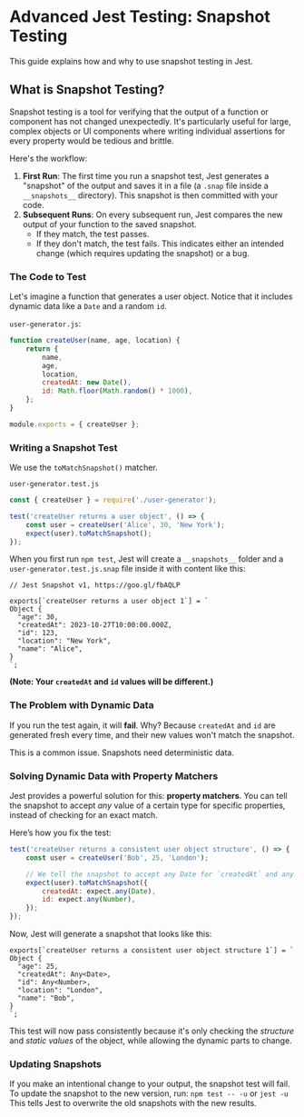 # Advanced Jest Testing: Snapshot Testing

This guide explains how and why to use snapshot testing in Jest.

## What is Snapshot Testing?

Snapshot testing is a tool for verifying that the output of a function or component has not changed unexpectedly. It's particularly useful for large, complex objects or UI components where writing individual assertions for every property would be tedious and brittle.

Here's the workflow:
1.  **First Run**: The first time you run a snapshot test, Jest generates a "snapshot" of the output and saves it in a file (a `.snap` file inside a `__snapshots__` directory). This snapshot is then committed with your code.
2.  **Subsequent Runs**: On every subsequent run, Jest compares the new output of your function to the saved snapshot.
    - If they match, the test passes.
    - If they don't match, the test fails. This indicates either an intended change (which requires updating the snapshot) or a bug.

### The Code to Test

Let's imagine a function that generates a user object. Notice that it includes dynamic data like a `Date` and a random `id`.

`user-generator.js`:
```javascript
function createUser(name, age, location) {
    return {
        name,
        age,
        location,
        createdAt: new Date(),
        id: Math.floor(Math.random() * 1000),
    };
}

module.exports = { createUser };
```

### Writing a Snapshot Test

We use the `toMatchSnapshot()` matcher.

`user-generator.test.js`
```javascript
const { createUser } = require('./user-generator');

test('createUser returns a user object', () => {
    const user = createUser('Alice', 30, 'New York');
    expect(user).toMatchSnapshot();
});
```

When you first run `npm test`, Jest will create a `__snapshots__` folder and a `user-generator.test.js.snap` file inside it with content like this:

```
// Jest Snapshot v1, https://goo.gl/fbAQLP

exports[`createUser returns a user object 1`] = `
Object {
  "age": 30,
  "createdAt": 2023-10-27T10:00:00.000Z,
  "id": 123,
  "location": "New York",
  "name": "Alice",
}
`;
```
**(Note: Your `createdAt` and `id` values will be different.)**

### The Problem with Dynamic Data

If you run the test again, it will **fail**. Why? Because `createdAt` and `id` are generated fresh every time, and their new values won't match the snapshot.

This is a common issue. Snapshots need deterministic data.

### Solving Dynamic Data with Property Matchers

Jest provides a powerful solution for this: **property matchers**. You can tell the snapshot to accept *any* value of a certain type for specific properties, instead of checking for an exact match.

Here’s how you fix the test:

```javascript
test('createUser returns a consistent user object structure', () => {
    const user = createUser('Bob', 25, 'London');

    // We tell the snapshot to accept any Date for `createdAt` and any Number for `id`.
    expect(user).toMatchSnapshot({
        createdAt: expect.any(Date),
        id: expect.any(Number),
    });
});
```

Now, Jest will generate a snapshot that looks like this:

```
exports[`createUser returns a consistent user object structure 1`] = `
Object {
  "age": 25,
  "createdAt": Any<Date>,
  "id": Any<Number>,
  "location": "London",
  "name": "Bob",
}
`;
```

This test will now pass consistently because it's only checking the *structure* and *static values* of the object, while allowing the dynamic parts to change.

### Updating Snapshots

If you make an intentional change to your output, the snapshot test will fail. To update the snapshot to the new version, run:
`npm test -- -u` or `jest -u`
This tells Jest to overwrite the old snapshots with the new results. 